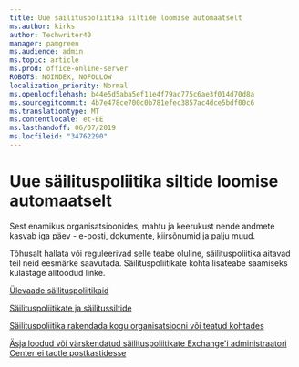 ```yaml
---
title: Uue säilituspoliitika siltide loomise automaatselt
ms.author: kirks
author: Techwriter40
manager: pamgreen
ms.audience: admin
ms.topic: article
ms.prod: office-online-server
ROBOTS: NOINDEX, NOFOLLOW
localization_priority: Normal
ms.openlocfilehash: b44e5d5aba5ef11e4f79ac775c6ae3f014d70d8a
ms.sourcegitcommit: 4b7e478ce700c0b781efec3857ac4dce5bdf00c6
ms.translationtype: MT
ms.contentlocale: et-EE
ms.lasthandoff: 06/07/2019
ms.locfileid: "34762290"
---
```

# <a name="new-retention-labels-created-automatically"></a>Uue säilituspoliitika siltide loomise automaatselt

Sest enamikus organisatsioonides, mahtu ja keerukust nende andmete kasvab iga päev - e-posti, dokumente, kiirsõnumid ja palju muud.

Tõhusalt hallata või reguleerivad selle teabe oluline, säilituspoliitika aitavad teil neid eesmärke saavutada. Säilituspoliitikate kohta lisateabe saamiseks külastage alltoodud linke.

[Ülevaade säilituspoliitikaid](https://docs.microsoft.com/office365/securitycompliance/retention-policies)

[Säilituspoliitikate ja säilitussiltide](https://docs.microsoft.com/exchange/security-and-compliance/messaging-records-management/retention-tags-and-policies)

[Säilituspoliitika rakendada kogu organisatsiooni või teatud kohtades](https://docs.microsoft.com/office365/securitycompliance/retention-policies#applying-a-retention-policy-to-an-entire-organization-or-specific-locations)

[Äsja loodud või värskendatud säilituspoliitikate Exchange'i administraatori Center ei taotle postkastidesse](https://docs.microsoft.com/alchemyinsights/retention-policies-in-exchange-admin-center-not-working)

